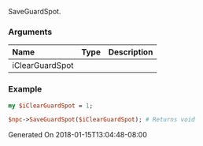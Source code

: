 SaveGuardSpot.
### Arguments
**Name**|**Type**|**Description**
:---|:---|:---
iClearGuardSpot||

### Example

```perl
my $iClearGuardSpot = 1;

$npc->SaveGuardSpot($iClearGuardSpot); # Returns void
```


Generated On 2018-01-15T13:04:48-08:00